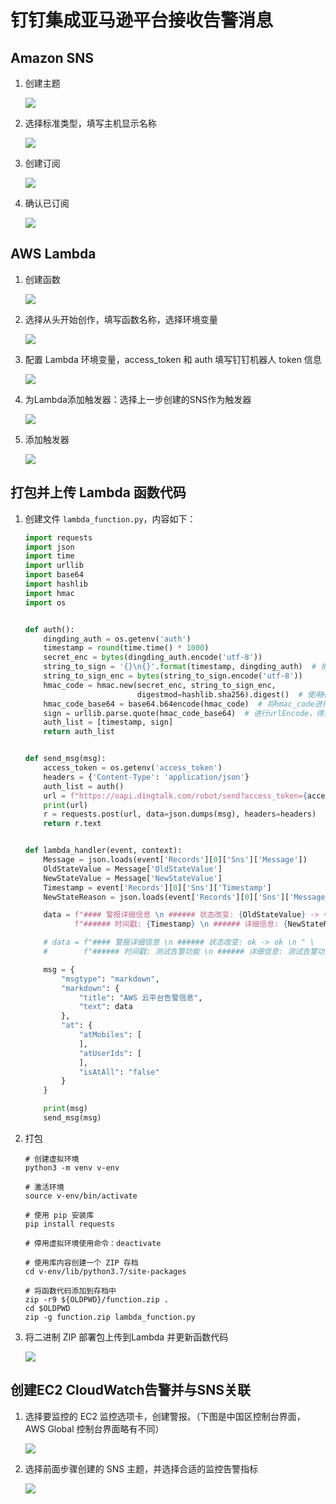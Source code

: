 # 钉钉集成亚马逊平台接收告警消息

## Amazon SNS

1. 创建主题

   ![](img/1.png)

2. 选择标准类型，填写主机显示名称

   ![](img/2.png)

3. 创建订阅

   ![](img/3.png)

4. 确认已订阅

   ![](img/4.png)



## AWS Lambda

1. 创建函数

   ![](img/5.png)

2. 选择从头开始创作，填写函数名称，选择环境变量

   ![](img/6.png)

3. 配置 Lambda 环境变量，access_token 和 auth 填写钉钉机器人 token 信息

   ![](img/7.png)

4. 为Lambda添加触发器：选择上一步创建的SNS作为触发器

   ![](img/8.png)

5. 添加触发器

   ![](img/9.png)



## 打包并上传 Lambda 函数代码

1. 创建文件 `lambda_function.py`，内容如下：

   ```python
   import requests
   import json
   import time
   import urllib
   import base64
   import hashlib
   import hmac
   import os
   
   
   def auth():
       dingding_auth = os.getenv('auth')
       timestamp = round(time.time() * 1000)
       secret_enc = bytes(dingding_auth.encode('utf-8'))
       string_to_sign = '{}\n{}'.format(timestamp, dingding_auth)  # 把 timestamp+"\n"+密钥 当做签名字符串 string_to_sign
       string_to_sign_enc = bytes(string_to_sign.encode('utf-8'))
       hmac_code = hmac.new(secret_enc, string_to_sign_enc,
                            digestmod=hashlib.sha256).digest()  # 使用HmacSHA256算法计算签名，得到 hmac_code
       hmac_code_base64 = base64.b64encode(hmac_code)  # 将hmac_code进行Base64 encode
       sign = urllib.parse.quote(hmac_code_base64)  # 进行urlEncode，得到最终的签名sign
       auth_list = [timestamp, sign]
       return auth_list
   
   
   def send_msg(msg):
       access_token = os.getenv('access_token')
       headers = {'Content-Type': 'application/json'}
       auth_list = auth()
       url = f"https://oapi.dingtalk.com/robot/send?access_token={access_token}&timestamp={str(auth_list[0])}&sign={str(auth_list[1])}"
       print(url)
       r = requests.post(url, data=json.dumps(msg), headers=headers)
       return r.text
   
   
   def lambda_handler(event, context):
       Message = json.loads(event['Records'][0]['Sns']['Message'])
       OldStateValue = Message['OldStateValue']
       NewStateValue = Message['NewStateValue']
       Timestamp = event['Records'][0]['Sns']['Timestamp']
       NewStateReason = json.loads(event['Records'][0]['Sns']['Message'])['NewStateReason']
   
       data = f"#### 警报详细信息 \n ###### 状态改变: {OldStateValue} -> {NewStateValue} \n " \
              f"###### 时间戳: {Timestamp} \n ###### 详细信息: {NewStateReason} \n"
   
       # data = f"#### 警报详细信息 \n ###### 状态改变: ok -> ok \n " \
       #        f"###### 时间戳: 测试告警功能 \n ###### 详细信息: 测试告警功能 \n"
   
       msg = {
           "msgtype": "markdown",
           "markdown": {
               "title": "AWS 云平台告警信息",
               "text": data
           },
           "at": {
               "atMobiles": [
               ],
               "atUserIds": [
               ],
               "isAtAll": "false"
           }
       }
   
       print(msg)
       send_msg(msg)
   ```

2. 打包

   ```shell
   # 创建虚拟环境
   python3 -m venv v-env
   
   # 激活环境
   source v-env/bin/activate
   
   # 使用 pip 安装库
   pip install requests
   
   # 停用虚拟环境使用命令：deactivate
   
   # 使用库内容创建一个 ZIP 存档
   cd v-env/lib/python3.7/site-packages
   
   # 将函数代码添加到存档中
   zip -r9 ${OLDPWD}/function.zip .
   cd $OLDPWD
   zip -g function.zip lambda_function.py
   ```

3. 将二进制 ZIP 部署包上传到Lambda 并更新函数代码

   ![](img/10.png)



## 创建EC2 CloudWatch告警并与SNS关联

1. 选择要监控的 EC2 监控选项卡，创建警报。（下图是中国区控制台界面， AWS Global 控制台界面略有不同）

   ![](img/11.png)

2. 选择前面步骤创建的 SNS 主题，并选择合适的监控告警指标

   ![](img/12.png)

